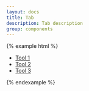 ```yaml
---
layout: docs
title: Tab
description: Tab description
group: components
---
```


{% example html %}

<div class="sv-tabs">
   <ul class="sv-tabs__nav">
      <li class="sv-tabs__nav__item"><a class="sv-tabs__nav__link sv-is-active" href="#">Tool 1</a></li>
      <li class="sv-tabs__nav__item"><a class="sv-tabs__nav__link" href="#">Tool 2</a></li>
      <li class="sv-tabs__nav__item"><a class="sv-tabs__nav__link" href="#">Tool 3</a></li>
   </ul>
</div>

{% endexample %}
